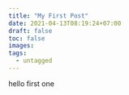 ```yaml
---
title: "My First Post"
date: 2021-04-13T08:19:24+07:00
draft: false
toc: false
images:
tags:
  - untagged
---
```


hello first one
